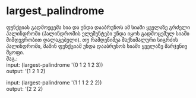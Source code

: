 # largest_palindrome    
 ფუნქციას გადმოეცემა სია და უნდა დააბრუნოს ამ სიაში ყველაზე გრძელი პალინდრომი (პალინდრომის ელემენტები უნდა იყოს გადმოცემულ სიაში მიმდევრობით დალაგებული). თუ რამდენიმეა მაქსიმალური სიგრძის პალინდრომი, მაშინ ფუნქციამ უნდა დააბრუნოს სიაში ყველაზე მარჯვნივ მყოფი.    
მაგ.:  
input: (largest-palindrome '(0 1 2 1 2 3))  
output: '(1 2 1 2)  

input: (largest-palindrome '(1 1 1 2 2 2))  
output: '(2 2 2)

